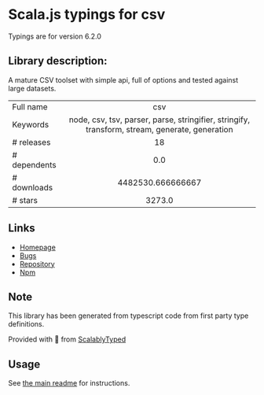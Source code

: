 
# Scala.js typings for csv

Typings are for version 6.2.0

## Library description:
A mature CSV toolset with simple api, full of options and tested against large datasets.

|                    |                 |
| ------------------ | :-------------: |
| Full name          | csv |
| Keywords           | node, csv, tsv, parser, parse, stringifier, stringify, transform, stream, generate, generation |
| # releases         | 18 |
| # dependents       | 0.0 |
| # downloads        | 4482530.666666667 |
| # stars            | 3273.0 |

## Links
- [Homepage](https://csv.js.org/)
- [Bugs](https://github.com/adaltas/node-csv/issues)
- [Repository](https://github.com/adaltas/node-csv)
- [Npm](https://www.npmjs.com/package/csv)
    


## Note
This library has been generated from typescript code from first party type definitions.

Provided with :purple_heart: from [ScalablyTyped](https://github.com/oyvindberg/ScalablyTyped)

## Usage
See [the main readme](../../readme.md) for instructions.


